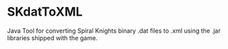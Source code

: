 # SKdatToXML
Java Tool for converting Spiral Knights binary .dat files to .xml using the .jar libraries shipped with the game.
